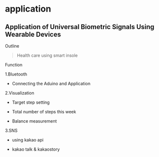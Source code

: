 # application

## Application of Universal Biometric Signals Using Wearable Devices


Outline
>Health care using smart insole 

Function

1.Bluetooth

  - Connecting the Aduino and Application
 
2.Visualization

  - Target step setting

  - Total number of steps this week

  - Balance measurement
  


3.SNS 

  - using kakao api

  - kakao talk & kakaostory 


